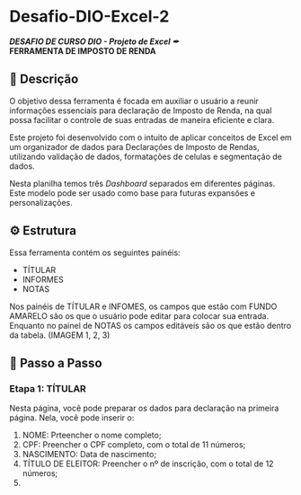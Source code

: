 # Desafio-DIO-Excel-2

***DESAFIO DE CURSO DIO - Projeto de Excel ✒***         
****FERRAMENTA DE IMPOSTO DE RENDA****

## 📄 Descrição


O objetivo dessa ferramenta é focada em auxiliar o usuário a reunir informações essenciais para declaração de Imposto de Renda, na qual possa facilitar o controle de suas entradas de maneira eficiente e clara.

Este projeto foi desenvolvido com o intuito de aplicar conceitos de Excel em um organizador de dados para Declarações de Imposto de Rendas, utilizando validação de dados, formatações de celulas e segmentação de dados.

Nesta planilha temos três *Dashboard* separados em diferentes páginas.  
Este modelo pode ser usado como base para futuras expansões e personalizações. 


## ⚙ Estrutura
Essa ferramenta contém os seguintes painéis:
- TÍTULAR
- INFORMES
- NOTAS
         
Nos painéis de TÍTULAR e INFOMES, os campos que estão com FUNDO AMARELO são os que o usuário pode editar para colocar sua entrada. Enquanto no painel de NOTAS os campos editáveis são os que estão dentro da tabela.
(IMAGEM 1, 2, 3)


## 🧱 Passo a Passo

### Etapa 1: TÍTULAR

Nesta página, você pode preparar os dados para declaração na primeira página. Nela, você pode inserir o:
  1. NOME: Prteencher o nome completo;
  2. CPF: Preencher o CPF completo, com o total de 11 números;
  3. NASCIMENTO: Data de nascimento;
  4. TÍTULO DE ELEITOR: Preencher o nº de inscrição, com o total de 12 números;
  5. 
